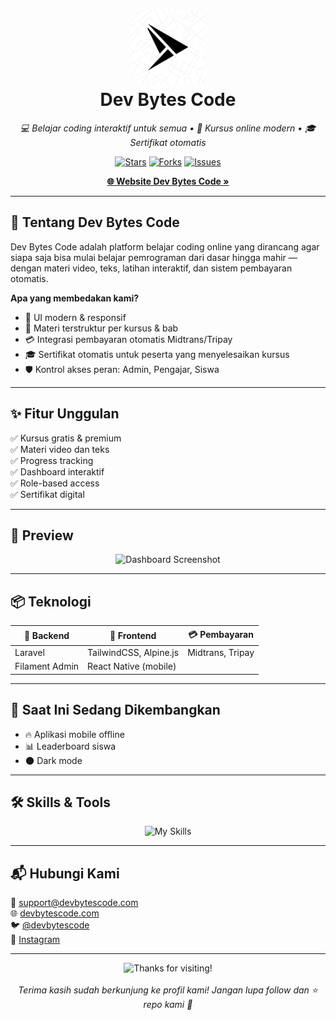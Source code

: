 <!-- README.md -->

<h1 align="center">
  <img src="https://github.com/dev-bytes-code/dev-bytes-code/blob/main/3.png" width="120" alt="Dev Bytes Code Logo" style="border-radius: 12px;"/>
  <br/>
  <b>Dev Bytes Code</b>
</h1>

<p align="center">
  <i>💻 Belajar coding interaktif untuk semua • 🚀 Kursus online modern • 🎓 Sertifikat otomatis</i>
</p>

<p align="center">
  <a href="https://github.com/username/dev-bytes-code"><img src="https://img.shields.io/github/stars/username/dev-bytes-code?style=social" alt="Stars"></a>
  <a href="https://github.com/username/dev-bytes-code"><img src="https://img.shields.io/github/forks/username/dev-bytes-code?style=social" alt="Forks"></a>
  <a href="https://github.com/username/dev-bytes-code"><img src="https://img.shields.io/github/issues/username/dev-bytes-code" alt="Issues"></a>
</p>

<p align="center">
  <a href="https://devbytescode.com"><strong>🌐 Website Dev Bytes Code »</strong></a>
</p>

---

## 🚀 Tentang Dev Bytes Code

Dev Bytes Code adalah platform belajar coding online yang dirancang agar siapa saja bisa mulai belajar pemrograman dari dasar hingga mahir — dengan materi video, teks, latihan interaktif, dan sistem pembayaran otomatis.

**Apa yang membedakan kami?**
- 🎨 UI modern & responsif
- 🧩 Materi terstruktur per kursus & bab
- 💳 Integrasi pembayaran otomatis Midtrans/Tripay
- 🎓 Sertifikat otomatis untuk peserta yang menyelesaikan kursus
- 🛡️ Kontrol akses peran: Admin, Pengajar, Siswa

---

## ✨ Fitur Unggulan

✅ Kursus gratis & premium  
✅ Materi video dan teks  
✅ Progress tracking  
✅ Dashboard interaktif  
✅ Role-based access  
✅ Sertifikat digital

---

## 📸 Preview

<p align="center">
  <img src="https://your-link-here.com/screenshot1.png" width="800" alt="Dashboard Screenshot">
</p>

---

## 📦 Teknologi

| 🔧 Backend | 🎨 Frontend | 💳 Pembayaran |
|-----------|------------|---------------|
| Laravel   | TailwindCSS, Alpine.js | Midtrans, Tripay |
| Filament Admin | React Native (mobile) | |

---

## 🌱 Saat Ini Sedang Dikembangkan

- 🔥 Aplikasi mobile offline
- 📊 Leaderboard siswa
- 🌑 Dark mode

---

## 🛠️ Skills & Tools

<p align="center">
  <img src="https://skillicons.dev/icons?i=php,laravel,tailwind,js,react,git" alt="My Skills"/>
</p>

---

## 📬 Hubungi Kami

📧 [support@devbytescode.com](mailto:support@devbytescode.com)  
🌐 [devbytescode.com](https://devbytescode.com)  
🐦 [@devbytescode](https://twitter.com/devbytescode)  
📸 [Instagram](https://instagram.com/devbytescode)

---

<p align="center">
  <img src="https://your-link-here.com/footer.png" width="300" alt="Thanks for visiting!">
  <br/><br/>
  <i>Terima kasih sudah berkunjung ke profil kami! Jangan lupa follow dan ⭐ repo kami 🙌</i>
</p>
